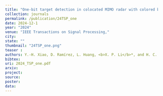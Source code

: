 ```yaml
---
title: "One-bit target detection in colocated MIMO radar with colored background noise"
collection: journals
permalink: /publication/24TSP_one
date: 2024-12-1
year: "2024"
venue: "IEEE Transactions on Signal Processing,"
city: 
state: ""
thumbnail: "24TSP_one.png"
teaser : 
authors: Y.-H. Xiao, D. Ramírez, L. Huang, <b>X. P. Li</b>*, and H. C. So
bibtex: 
uri: 2024_TSP_one.pdf
arxiv: 
project: 
source: 
poster: 
data:
---
```


